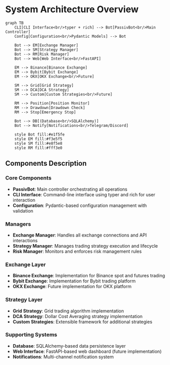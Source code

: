 # System Architecture Overview

```mermaid
graph TB
    CLI[CLI Interface<br/>typer + rich] --> Bot[PassivBot<br/>Main Controller]
    Config[Configuration<br/>Pydantic Models] --> Bot
    
    Bot --> EM[Exchange Manager]
    Bot --> SM[Strategy Manager] 
    Bot --> RM[Risk Manager]
    Bot --> Web[Web Interface<br/>FastAPI]
    
    EM --> Binance[Binance Exchange]
    EM --> Bybit[Bybit Exchange]
    EM --> OKX[OKX Exchange<br/>Future]
    
    SM --> Grid[Grid Strategy]
    SM --> DCA[DCA Strategy]
    SM --> Custom[Custom Strategies<br/>Future]
    
    RM --> Position[Position Monitor]
    RM --> Drawdown[Drawdown Check]
    RM --> Stop[Emergency Stop]
    
    Bot --> DB[(Database<br/>SQLAlchemy)]
    Bot --> Notify[Notifications<br/>Telegram/Discord]
    
    style Bot fill:#e1f5fe
    style EM fill:#f3e5f5
    style SM fill:#e8f5e8
    style RM fill:#fff3e0
```

## Components Description

### Core Components
- **PassivBot**: Main controller orchestrating all operations
- **CLI Interface**: Command-line interface using typer and rich for user interaction
- **Configuration**: Pydantic-based configuration management with validation

### Managers
- **Exchange Manager**: Handles all exchange connections and API interactions
- **Strategy Manager**: Manages trading strategy execution and lifecycle
- **Risk Manager**: Monitors and enforces risk management rules

### Exchange Layer
- **Binance Exchange**: Implementation for Binance spot and futures trading
- **Bybit Exchange**: Implementation for Bybit trading platform
- **OKX Exchange**: Future implementation for OKX platform

### Strategy Layer
- **Grid Strategy**: Grid trading algorithm implementation
- **DCA Strategy**: Dollar Cost Averaging strategy implementation
- **Custom Strategies**: Extensible framework for additional strategies

### Supporting Systems
- **Database**: SQLAlchemy-based data persistence layer
- **Web Interface**: FastAPI-based web dashboard (future implementation)
- **Notifications**: Multi-channel notification system
